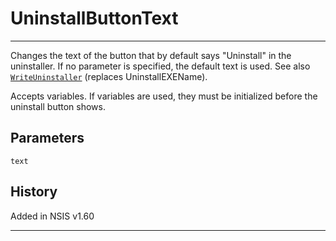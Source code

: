 # UninstallButtonText

---

Changes the text of the button that by default says "Uninstall" in the uninstaller. If no parameter is specified, the default text is used. See also [`WriteUninstaller`][1] (replaces UninstallEXEName).

Accepts variables. If variables are used, they must be initialized before the uninstall button shows.

## Parameters

    text

## History

Added in NSIS v1.60

---

[1]: WriteUninstaller.md